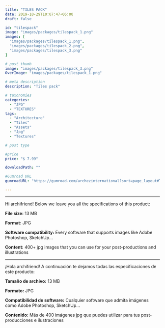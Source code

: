 ```yaml
---
title: "TILES PACK"
date: 2019-10-29T10:07:47+06:00
draft: false

id: "tilespack"
image: "images/packages/tilespack_1.png"
images: [
  "images/packages/tilespack_1.png",
  "images/packages/tilespack_2.png",
  "images/packages/tilespack_3.png"
]

# post thumb
image: "images/packages/tilespack_3.png"
OverImage: "images/packages/tilespack_1.png"

# meta description
description: "Tiles pack"

# taxonomies
categories:
  - "JPG"
  - "TEXTURES"
tags:
  - "Architecture"
  - "Tiles"
  - "Assets"
  - "Jpg"
  - "Textures"

# post type

#price
price: "$ 7.99"

downloadPath: ""

#Gumroad URL
gumroadURL: "https://gumroad.com/archezinternational?sort=page_layout#TlMlh"

---
```


___

Hi archifriend! Below we leave you all the specifications of this product:

**File size:** 13 MB

**Format:** JPG

**Software compatibility:** Every software that supports images like Adobe Photoshop, SketchUp...

**Content:** 400+ jpg images that you can use for your post-productions and illustrations

_____

¡Hola archifriend! A continuación te dejamos todas las especificaciones de este producto:

**Tamaño de archivo:** 13 MB

**Formato:** JPG

**Compatibilidad de software:** Cualquier software que admita imágenes como Adobe Photoshop, SketchUp...

**Contenido:** Más de 400 imágenes jpg que puedes utilizar para tus post-producciones e ilustraciones